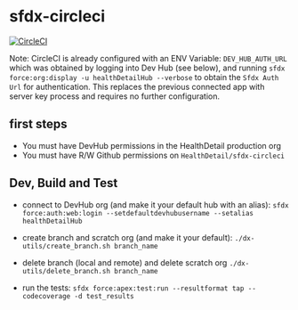 # sfdx-circleci 
[![CircleCI](https://circleci.com/gh/HealthDetail/sfdx-circleci.svg?style=svg)](https://circleci.com/gh/HealthDetail/sfdx-circleci)

Note: CircleCI is already configured with an ENV Variable: `DEV_HUB_AUTH_URL` which was obtained by logging into Dev Hub (see below), and running `sfdx force:org:display -u healthDetailHub --verbose` to obtain the `Sfdx Auth Url` for authentication.  This replaces the previous connected app with server key process and requires no further configuration.

## first steps
- You must have DevHub permissions in the HealthDetail production org
- You must have R/W Github permissions on `HealthDetail/sfdx-circleci`

## Dev, Build and Test

- connect to DevHub org (and make it your default hub with an alias):
`sfdx force:auth:web:login --setdefaultdevhubusername --setalias healthDetailHub`

- create branch and scratch org (and make it your default): 
`./dx-utils/create_branch.sh branch_name`

- delete branch (local and remote) and delete scratch org
`./dx-utils/delete_branch.sh branch_name`

- run the tests:
`sfdx force:apex:test:run --resultformat tap --codecoverage -d test_results`